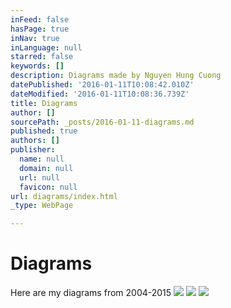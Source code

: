 ```yaml
---
inFeed: false
hasPage: true
inNav: true
inLanguage: null
starred: false
keywords: []
description: Diagrams made by Nguyen Hung Cuong
datePublished: '2016-01-11T10:08:42.010Z'
dateModified: '2016-01-11T10:08:36.739Z'
title: Diagrams
author: []
sourcePath: _posts/2016-01-11-diagrams.md
published: true
authors: []
publisher:
  name: null
  domain: null
  url: null
  favicon: null
url: diagrams/index.html
_type: WebPage

---
```

# Diagrams

Here are my diagrams from 2004-2015
![](https://s3-us-west-2.amazonaws.com/the-grid-img/p/e44161ba625b8f3e0da6111d90fad32c6be3370f.png)
![](https://s3-us-west-2.amazonaws.com/the-grid-img/p/643b66f233702553aba490947cb53d54d67e6a65.png)
![](https://the-grid-user-content.s3-us-west-2.amazonaws.com/3ac4ee67-e11e-4c78-ac50-210bfa654b82.png)